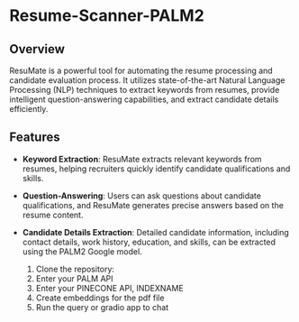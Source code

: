 # Resume-Scanner-PALM2

## Overview

ResuMate is a powerful tool for automating the resume processing and candidate evaluation process. It utilizes state-of-the-art Natural Language Processing (NLP) techniques to extract keywords from resumes, provide intelligent question-answering capabilities, and extract candidate details efficiently.

## Features

- **Keyword Extraction**: ResuMate extracts relevant keywords from resumes, helping recruiters quickly identify candidate qualifications and skills.

- **Question-Answering**: Users can ask questions about candidate qualifications, and ResuMate generates precise answers based on the resume content.

- **Candidate Details Extraction**: Detailed candidate information, including contact details, work history, education, and skills, can be extracted using the PALM2 Google model.

  1. Clone the repository:
  2. Enter your PALM API
  3. Enter your PINECONE API, INDEXNAME
  4. Create embeddings for the pdf file
  5. Run the query or gradio app to chat
     
